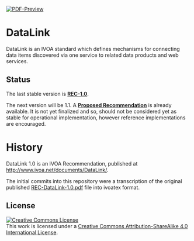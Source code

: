 [![PDF-Preview](https://img.shields.io/badge/Preview-PDF-blue)](../../releases/download/auto-pdf-preview/DataLink-draft.pdf)

# DataLink

DataLink is an IVOA standard which defines mechanisms for connecting data items discovered via one service to related data products and web services.

## Status

The last stable version is
**[REC-1.0](https://www.ivoa.net/documents/DataLink/20150617/index.html)**.

The next version will be 1.1. A **[Proposed Recommendation](https://www.ivoa.net/documents/DataLink/20230413/index.html)** is already available. It is not yet finalized and so, should not be considered yet as stable for operational implementation, however reference implementations are encouraged.


# History

DataLink 1.0 is an IVOA Recommendation, published at
http://www.ivoa.net/documents/DataLink/.

The initial commits into this repository were a transcription of
the original published
[REC-DataLink-1.0.pdf](http://www.ivoa.net/documents/DataLink/20150617/REC-DataLink-1.0-20150617.pdf)
file into ivoatex format.

## License

<a rel="license" href="http://creativecommons.org/licenses/by-sa/4.0/">
  <img alt="Creative Commons License" style="border-width:0" src="https://i.creativecommons.org/l/by-sa/4.0/88x31.png" /></a>
  <br />
  This work is licensed under a <a rel="license" href="http://creativecommons.org/licenses/by-sa/4.0/">
  Creative Commons Attribution-ShareAlike 4.0 International License</a>.
